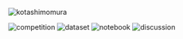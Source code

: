 ![kotashimomura](https://road-to-kaggle-grandmaster.vercel.app/api/simple/kotashimomura)  

![competition](https://road-to-kaggle-grandmaster.vercel.app/api/badges/kotashimomura/competition)
![dataset](https://road-to-kaggle-grandmaster.vercel.app/api/badges/kotashimomura/dataset)
![notebook](https://road-to-kaggle-grandmaster.vercel.app/api/badges/kotashimomura/notebook)
![discussion](https://road-to-kaggle-grandmaster.vercel.app/api/badges/kotashimomura/discussion)

<!--
**KotaShimomura/KotaShimomura** is a ✨ _special_ ✨ repository because its `README.md` (this file) appears on your GitHub profile.

Here are some ideas to get you started:

- 🔭 I’m currently working on ...
- 🌱 I’m currently learning ...
- 👯 I’m looking to collaborate on ...
- 🤔 I’m looking for help with ...
- 💬 Ask me about ...
- 📫 How to reach me: ...
- 😄 Pronouns: ...
- ⚡ Fun fact: ...
-->
